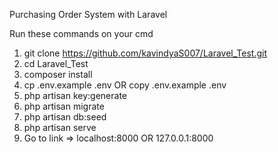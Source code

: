 Purchasing Order System
with Laravel

Run these commands on your cmd
1) git clone https://github.com/kavindyaS007/Laravel_Test.git
2) cd Laravel_Test
3) composer install
4) cp .env.example .env OR copy .env.example .env
5) php artisan key:generate
6) php artisan migrate
7) php artisan db:seed
8) php artisan serve
9) Go to link => localhost:8000 OR 127.0.0.1:8000
